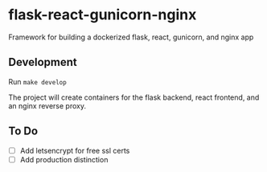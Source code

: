# flask-react-gunicorn-nginx
Framework for building a dockerized flask, react, gunicorn, and nginx app 

## Development

Run `make develop`

The project will create containers for the flask backend, react frontend, and an nginx reverse proxy.

## To Do

- [ ] Add letsencrypt for free ssl certs
- [ ] Add production distinction
